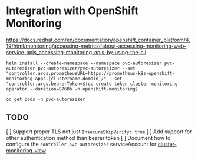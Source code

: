 # Integration with OpenShift Monitoring

https://docs.redhat.com/en/documentation/openshift_container_platform/4.19/html/monitoring/accessing-metrics#about-accessing-monitoring-web-service-apis_accessing-monitoring-apis-by-using-the-cli

```
helm install --create-namespace --namespace pvc-autoresizer pvc-autoresizer pvc-autoresizer/pvc-autoresizer --set "controller.args.prometheusURL=https://prometheus-k8s-openshift-monitoring.apps.[clustername.domain]/" --set "controller.args.bearerToken=$(oc create token cluster-monitoring-operator --duration=8760h -n openshift-monitoring)

oc get pods -n pvc-autoresizer
```

## TODO
[ ] Support proper TLS not just `InsecureSkipVerify: true`
[ ] Add support for other authentication method than bearer token
[ ] Document how to configure the `controller-pvc-autoresizer` serviceAccount for [cluster-monitoring-view](https://www.redhat.com/en/blog/custom-grafana-dashboards-red-hat-openshift-container-platform-4)
